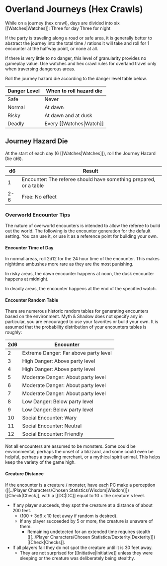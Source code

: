 # Overland Journeys (Hex Crawls)

While on a journey (hex crawl), days are divided into six [[Watches\|Watches]]: 
	Three for day
	Three for night 

If the party is traveling along a road or safe area, it is generally better to abstract the journey into the total time / rations it will take and roll for 1 encounter at the halfway point, or none at all. 

If there is very little to no danger, this level of granularity provides no gameplay value. Use watches and hex crawl rules for overland travel only when traversing dangerous areas.

Roll the journey hazard die according to the danger level table below.

| Danger Level | When to roll hazard die   |
| ------------ | ------------------------- |
| Safe         | Never                     |
| Normal       | At dawn                   |
| Risky        | At dawn and at dusk       |
| Deadly       | Every [[Watches\|Watch]] |

## Journey Hazard Die

At the start of each day (6 [[Watches\|Watches]]), roll the Journey Hazard Die (d6).

| d6  | Result                                                            |
| --- | ----------------------------------------------------------------- |
| 1   | Encounter: The referee should have something prepared, or a table |
| 2-6 | Free: No effect                                                   |

### Overworld Encounter Tips

The nature of overworld encounters is intended to allow the referee to build out the world. The following is the encounter generation for the default setting. You can use it, or use it as a reference point for building your own.

#### Encounter Time of Day
In normal areas, roll 2d12 for the 24 hour time of the encounter. This makes nighttime ambushes more rare as they are the most punishing.

In risky areas, the dawn encounter happens at noon, the dusk encounter happens at midnight.

In deadly areas, the encounter happens at the end of the specified watch.

#### Encounter Random Table
There are numerous historic random tables for generating encounters based on the environment. Myth & Shadow does not specify any in particular, you are encouraged to use your favorites or build your own. It is assumed that the probability distribution of your encounters tables is roughly:

| 2d6 | Encounter                             |
| --- | ------------------------------------- |
| 2   | Extreme Danger: Far above party level |
| 3   | High Danger: Above party level        |
| 4   | High Danger: Above party level        |
| 5   | Moderate Danger: About party level    |
| 6   | Moderate Danger: About party level    |
| 7   | Moderate Danger: About party level    |
| 8   | Low Danger: Below party level         |
| 9   | Low Danger: Below party level         |
| 10  | Social Encounter: Wary                |
| 11  | Social Encounter: Neutral             |
| 12  | Social Encounter: Friendly            |
Not all encounters are assumed to be monsters. Some could be environmental, perhaps the onset of a blizzard, and some could even be helpful, perhaps a traveling merchant, or a mythical spirit animal. This helps keep the variety of the game high.

#### Creature Distance
If the encounter is a creature / monster, have each PC make a perception ([[../Player Characters/Chosen Statistics/Wisdom\|Wisdom]]) [[Check\|Check]], with a [[DC\|DC]] equal to 10 + the creature's level.
- If any player succeeds, they spot the creature at a distance of about 200 feet.
	- (100 + 3d6 x 10 feet away if random is desired).
	- If any player succeeded by 5 or more, the creature is unaware of them.
		- Remaining undetected for an extended time requires stealth ([[../Player Characters/Chosen Statistics/Dexterity\|Dexterity]]) [[Check\|Checks]].
- If all players fail they do not spot the creature until it is 30 feet away.
	- They are not surprised for [[Initiative\|Initiative]] unless they were sleeping or the creature was deliberately being stealthy.

